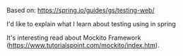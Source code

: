 Based on: https://spring.io/guides/gs/testing-web/

I'd like to explain what I learn about testing using in spring

It's interesting read about Mockito Framework (https://www.tutorialspoint.com/mockito/index.htm).
